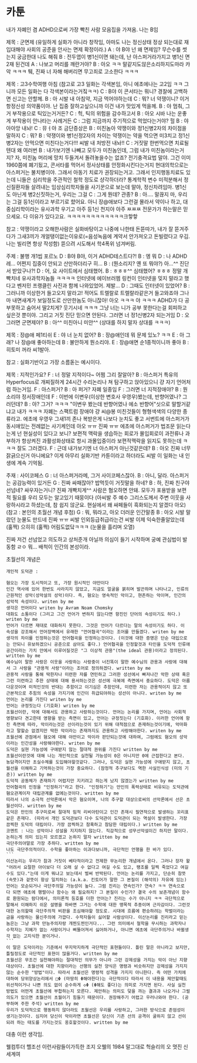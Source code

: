 # 카툰

내가 자폐인 겸 ADHD으로써 가장 빡친 사람 모음집을 가져옴. 나는 B임

제목 : 군면제 (유일하게 실화가 아니라 창작임, 아마도 나는 정신상태 정상 되는대로 재입대해야 사회의 공준을 안사는 면제 확정이라.)
A : 야 B야 넌 왜 면제임? 무슨수를 썻는지 궁금한대 나도 해줘
B : 전두엽이 병1신이면 돼는데, 난 아스퍼거라가지고 병1신 면2재 된건데
A : 나보고 머리를 깨란거야?
B : 아오 ㅋㅋ 말같지도않은소리하지도마라 캬악 ㅋㅋㅋ 퉤, 진짜 너 자해 해버리면 무고죄로 고소한다 ㅋㅋㅋ

제목 : 고3수학여행 아침 (참고로 고3 일화는 각색본임, 아니 에초에나는 고2임 ㅋㅋ 그니까 모든 일화는 다 각색본이라는거짘ㅋㅋ)
C : B야 이 콘서타는 뭐니? 경찰에 고백하면 신고는 안할께.
B : 아 시발 내 아침약, 지금 먹어야하는데
C : 뭐? 너 약쟁이니? 이거 항정신성 의약품이야. 난 집중 잘하고싶으니까 이건 내가 맛있게 먹을께.
B : 야 멈춰, 그거 부작용으로 틱있는거거든?
C : 헉, 틱의 위험을 감수하고서
B : 아오 시바 나는 운좋게 부작용이 안나타는 사례거든
C : 그럼 지금까지 주기적으로 먹었다는거야? 헐
B : 야아아앙 내놔!
C : 뮤ㅓ야 조 금단증상은
B : 미친놈아 약쟁이와 정1신병2자의 차이점을 말하지
C : 뭐?
B : 약쟁이와 병1신정2자의 차이는 약쟁이는 약을 먹으면 미3치고 정1신병2자는 안먹으면 미친다는거다!!! 씨발 내 처방전 내놔!!
C : 거짓말 한번먹으면 치료될텐대 왜 여러번
B : 내가보기엔 나빼고 모두가 미친놈인데, 그럼 내가 미친놈이라는거지? 자, 미친놈 머리에 망치 두들겨서 돌려놓을수는 없죠? 전기충격요법 말야. 그건 이미 1960쯤에 폐기됬고, 콘서타를 먹어서 정사상태를  안정화시킨다는거지 현대의학으로는 아스퍼거는 불치병이야. 그래서 아동기 치료가 권장되는거고. 그래서 인지행동치료도 있는데 니들은 심리학을 주관적인 철학 정도로 샹각하더라? 통계학적 변수 미적분해서 정신질환자들 살려내는 임상심리학자들을 사기꾼으로 보는데 말야, 정신차려임마. 병1신도 아닌게 병2신짓하는거, 우리는 그걸
C : 그게 뭔데? 관종?
B : 아.... 말끊지 마, 우리는 그걸 등1신이라고 부르기로 햤어요. 아니 장@애보다 그런걸 몰라서 약이나 하고, 대중심리학이라는 유사과학 우기고 아주 등1신 천지야 아주 ㅉㅉㅉ 전문가가 하는말은 믿으세요. 다 이유가 있다고요. ㅋㅋㅋㅋㅋㅋㅋㅋㅋㅋㅋㅋ크핳핳

참고 : 약쟁이라고 오해한사람은 실화바탕이고 나중에 나한태 돈뜯따가, 내가 잘 뜯겨주다가 그새3끼가 개얼탱이없는이유로(=음성녹음에 계약서 안가져오고 돈빌렸다고 우김. 나는 빌리면 항상 작성함) 뜯으려 시도해서 학4폭위 넘겨버림.

주제 : 불행 개1씹 포르노
D : B야 B야, 이거 ADHD테스트다?!
B : 엥 뭐
D : 나 ADHD레... 어쩐지 집중이 안되고 산만하더리구 히...
B : (뭔소리지? 옌 또 뭐야?) 아...^^ 진단서 받았구나?!
D : 어, 요 사이트에서 심태했어.
B : ㅎㅎㅎ^^ 심태했어? ㅎㅎㅎ 정말 개빡치네 유사과학자놈들 ㅋㅋㅋㅋ 인터넷에 에이브러헴 링컨이 인터넷을 밎지 말라고 했다고 벤저민 프랭클린 사진과 함께 나와있었어. 제발...
D : 그때도 인터넷이 있었어?
B : 그러니까 이상한거 들고오지 말라고! 적어도 트렐랄로 트렐랄라같은거 들고와죠야 그나마 내면새계가 보일정도로 산만한놈도 아니잖아! 아오 ㅋㅋㅋ 야 ㅋㅋㅋ ADHD가 다 공부못하고 숨어서 딸2치게? 웃기시네 ㅋㅋㅋ 그냥 너는 니가 공부 못한다는걸 회피하고싶은것 뿐이야. 그리고 거짓 진단 믿으면 안된다. 그러면 너 정1신병2자 되는거임
D : 오 그러면 군면제야?
B : 아^^ 미친아니 미안^^ (상대를 하지 말자 상대를 ㅋㅋㅋ)

제목 : 장@애 페1티쉬
E : 야 너 눈치 없어?
B : 장@애인데 뭐 문제 있노? ㅋㅋ
E : 아 그래? 나 장@애 좋아하는데
B : 불안하게 뭔소리야.
E : 장@애면 순1종적이니까 좋아
B : 히토미 꺼라 씨1발아.

참고 : 실화기반이고 가장 소름돋는 예시이다.

제목 : 지적인가요?
F : 너 정말 지적이다~ 어쩜 그리 잘알아?
B : 아스퍼거 특유의 Hyperfocus로 개찌질하게 24시간 수리논리나 쳐 탐구하고 앉아있으니 걍 자기 언어처럼 하는거임.
F : 아스퍼거?
B : 아 퍼거? 자폐 일종임
F : 그러면 너 지적장애야?
B : 뭔소리야 정서장애인데
F : 이번에 이변우(이상한 변호사 우영우)봤는데, 반향어였나? 그러던데?
B : 아? 그거? ㅋㅋㅋ "이변우 봤는데 반향어였나 에소 반향어"싯으로 말할거같냐고 내가 ㅋㅋㅋ 자폐는 스팩트럼 장애야 걍 씨@봉 미친것들이 형형색색의 다양한 종류라고. 에초에 우영우 그새1끼 존나 복받은게 나보다 눈치도 좋고 서번트에 아스퍼거가 동시애있는 전례없는 사기케인데 아오 ㅠㅠ 진짜 ㅠㅠ 에초에 아스퍼거가 법조문 읽는다는게 넌 현실성이 있다고 보니? 보편적 맥락을 생습하는 회로가 몰입회로이 과전류나 과부하가 항상켜진 과활성화상태로 항시 과몰입중이라 보편적맥락을 읽지도 못하는데 ㅋㅋㅋ 잘도 그러겠다.
F : 근데 내가보기엔 너 아스퍼거 아닌것같은데?
B : 아오 진짜 너무 잙긁으신거 아니에요? 이게 아무리 실화기반 카툰이라고 하더라도 씨발 이 일화는 내 인생에 계속 기억됨.

주재 : 사이코페스
G : 너 아스퍼거라메, 그거 사이코페스잖아.
B : 아니, 달라. 아스퍼거는 공감능력이 있거든
G : 진짜 싸패잖아? 밥먹듯이 거짓말을 하네?
B : 하, 진짜 친구야 선넘네? 싸우자는거니? 진짜 개빡치게^^ 사람은 혐오하면 안돼. 모두가 포용받을 보편적 필요를 우리 모두는 알고있기 때뭉이다 (아씨발 주 예수 그리스도께서 주변 이웃을 사랑하시라고 하셨는데, 참 쉽지 않군요. 현실에서 왜 싸페들이 흑화되는지 알겠다 아오) (참고 : 본인의 초월선 개념 후첨)
G : 뭐, 뭐라고, 아오 더러운 인간말종
B : 아오 시발 말랐던 눈물도 만드네 진짜 ㅠㅠ 씨발 인외등급취급라는건 씨발 이제 익숙한줄알았는데 (훌쩍) 으히히 (훌쩍) 어림도없닼ㅋㅋㅋ (눈물을 흘리며 오열)

진짜 저건 선넘었고 의도하고 상처준개 아닐까 의심이 들기 시작하며 궁예 관심법이 발동함 ㄹㅇ
뭐... 배척이 인간의 본성이라.

초월선의 개념은

````
개인적 도덕관 : 

혐오는 가장 도시적이고 또, 가장 원시적인 야만이다
인간 역사에 있어 한번도 사라지지 않았고, 지금도 얼굴을 붉히며 발끈하며 나타나고, 인류의 근원적인 성악(성악설의 성악)이다. 즉, 혐오는 영속적인 악이고, 현존하는 악이며, 인간의 성악적 속성이다. writen by me
생각은 언어이다 writen by Avram Noam Chomsky
대화도 소통이다 (그리고 그건 언어가 변하지 않는다면 항진인 단어의 속성이기도 하다.) writen by me
언어가 다르면 재대로 대화하지 못한다. 그것은 언어가 다르다는 말의 속성이기도 하다. 이 속성을 강조해서 언어장벽에서 유래한 "언어협곡"이라는 조어를 만들겠다. writen by me
생각의 차이를 인정하는것은 언어협곡을 인정하는것이다. (이것에 대한 증명은 단순 대입으로는 안되니 유보하겠으니 공준으로 삼아도 좋다.) 언어협곡을 인정할것과 타인을 도덕적 인류애 공간이라는 가치 안에서 이루어질것은 "그 이상적 관용"(the ideal 관용)이라고 정의된다. written by me
예수님이 말한 사랑은 이웃을 사랑하는 사랑중이 너진똑이 말한 예수님의 관용과 사랑에 대해서 그 사랑을 "관용적 사랑"이라는 조어로 정의하겠다. written by me
관용적 사랑을 통해 딱한자나 미련한 자를 연민하고 그러한 성선에서 빠저나간 악한 상태 혹은 그런 미련하고 추한 상태에 대해 용서하는것은 성선에 극복에 측면에서 중요하다. 도덕은 아름다운것이며 미적인것의 반대는 추함이고 이기심은 추함인데, 미련한 자는 관용적이지 않고 또 근본적으로 추힘의 속성을 가지기에 인간이 취급되야하는 성선이 아니다. writen by me
언어는 논리를 가진다 writen by me
언어는 규정짓는다 (기호화) writen by me
초월선이란, 악에 대해서도 관용하고 사랑하는것이다. 언어는 논리를 가지며, 언어는 사회적 영향보다 견고한데 영향을 받는 측면이 있고, 언어는 규정짓는다 (기호화). 이러한 언어에 항진 측면에 따라, 악이라는것은 선이라는것이 있기 위해 대척점으로 존재하는것이기에, 악마화라고 말할순 없겠지만 딱한 악이라는 존재까지도 관용하고 사랑해야한다. writen by me
초월선에 관점에서 혐오에 대해 야만이고 악이라 판단되는것에 대하여, 그럼에도 혐오의 성악이라는 인간성을 사랑해야한다. writen by me
도덕은 실현 가능성에 구애받지 않는 절대적 권위를 가진다 written by me
초월선이란것에 대해 나는 개인적으로 실천될 가능성이 0은 아니지만 0에 근접한다고 본다. 농담격이지만 초실수체를 도입해야할것같다. 그러나, 도덕은 실현 가능성에 구애받지 않고, 초월선을 이해하고 기억하는것이 가장 중요하다. (잠정적 추구보다도 역한 사실인식성 (미의 기준)) written by me
도덕적 공동체가 존재하기 어렵지만 지키려고 하는게 났지 않겠는가 written by me
언어협곡의 인정을 "인정하기"라고 한다. "인정하기"는 만인의 폭력상태로 비유되는 도덕관에 혐오관계이자 대립관계를 없에는것이다. written by me
띠라서 나의 소극적 선악론에서 악은 혐오이며, 나의 추구할 대상으로써의 선악론에서 선은 초월선이다. written by me
도덕은 만인의 추구미로써 절대적 밈적 리비아탄이고 인간 존재시 필연적으로 발생하는 꼬리표같은 존재다. (따라서 개인 도덕관보다 다수 도덕관이 도덕관이 되는 역설이 발생한다. 가장 끔찍한 도덕의 대립이다. 가장 끔찍하고 참혹하고 참담한 대립이다.) written by me
코멘트 : 나는 성악이나 성설을 지지하지 않는다. 직감적으로 성무선악설이긴 하지만 말이다. 논하는게 의미 있는지 모르겠고 논하지 말자 written by me
극단주의야말로 가장 추하다. written by me
나도 극단주의적이다. 수학을 좋아하는 이과다보니까, 극단적인 언행을 한 바가 있다.
```
이산논리는 우리가 참과 거짓이 베타적이라고 전제한 무논리한 개념에서 온다. 그러나 장자 왈 "어려서 요절한 아이보다 더 오래 살 수 없다고 여길 수도 있고, 팽조를 일찍 죽었다고 여길 수도 있다."는데 이게 뭐냐고 보는데서 벌써 반박된다. 언어는 논리를 가지고, 단순히 참뜻(속뜻)과 겉뜻이 항상 일치하는 (a.k.a. 킨토어가 말한 그 본질이 (해석의) 자유에 있는) 언어는 모순되거나 극단주의일 가능성이 높다. 그럼 진리는 연속인가? 연속? ㅋㅋ 연속으로 다 되면 애초에 행렬이나 함수는 왜 필요하지? 그 본질이 수인가? 결국 수의 보존개념이 함수로 환원되는 람다에서, 의미론적 등호를 더한 언어는? 진리는 수가 아니지 ㅋㅋ 극단적으로 말해서 이해하지 쉬운 설명을 하바면 그거는 수학에 대한 맹목적 추종이며 근자감이다. 그런것 대한 논의할때 극단주의적 비판을 조심해야할 정도로. 시대에 흐름에 편승하려는 학벌이라는 금을 사랑하는 물신주의에 가깝다. 수학자들이 싫어할 사람상이다. 이산논리를 진리라고 믿는놈은는 그냥 과학 만능주의자랑 개찐도찐인거다... 그런 의미에서 철학을 무시하는 과학자나 수학자는 지혜가 없는 사람이거나 삐뚤어져서 싫어하거나, 아니면 에초에 극단주의거나 바뀔생각 없는 고지식한 분이거나.
```
이 말은 도덕이라는 기준에서 무지막지하게 극단적인 표현들이다. 틀린 말은 아니라고 보지만, 틀릴정도로 극단적인 표현이 많을거다. written by me
초월선은 무조건 실천해야하는 절대적인 의무가 아니라 그런 강제성을 가지는 악이 아닌 지향 대상이다. 초월선에 대한 지향이라는 선행의 실천 양식은 명령과 비슷하지만 강제성을 가지지 않는 순수한 "방법"이다. 따라서 초월선은 명령적 성격을 가지지 아니한다. 즉 어떤 가치에 대하여 당위양상논리에서 □Φ (마땅히 Φ해야한다)는 극단적이다 따라서 이 내용을 제안할때도 위선적이거나 나쁜 의도 없이 순수하게 ◇Φ (Φ해도 좋다)는 의미로 가지면 된다. 사실 실천 방법도 어떤게 초월선에 부합하는지 모른다. 제안하는 의미도 덫을 까는 결과과 나오거나 그럴 의도가 있으면 초월선이 초월이기 힘들기 때문이다. 권장해주기 어렵고 우러나와야 한다. (공부하며 주한 주석) written by me
우리가 도덕적으로 행동하지 않더라도 초월선은 우리를 사랑하고, 그러한 방식으로 존엄성이 생기는것이다. 심지어 당신이 악이라면 초월선은 당신이 기존 선의 공격이 굴하지 않고 선이 되려 하는 태도를 가지는것도 옹호할것이다. written by me
````
대충 이런 생각임.

웰컴투더 핼조선
이런사람들이가득한 조지 오웰의 1984
말그대로 헉슬리의 오 멋진 신세계여
